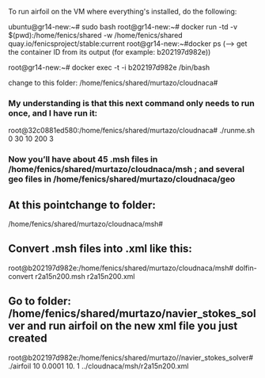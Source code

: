 To run airfoil on the VM where everything's installed, do the following:


ubuntu@gr14-new:~# sudo bash
root@gr14-new:~# docker run -td -v $(pwd):/home/fenics/shared -w /home/fenics/shared quay.io/fenicsproject/stable:current
root@gr14-new:~#docker ps   (—> get the container ID  from its output (for example: b202197d982e))

root@gr14-new:~# docker exec -t -i b202197d982e /bin/bash

change to this folder: /home/fenics/shared/murtazo/cloudnaca# 

### My understanding is that this next command only needs to run once, and I have run it:
root@32c0881ed580:/home/fenics/shared/murtazo/cloudnaca#       ./runme.sh 0 30 10 200 3

### Now you’ll have about 45 .msh files in /home/fenics/shared/murtazo/cloudnaca/msh ; and several  geo files in /home/fenics/shared/murtazo/cloudnaca/geo


## At this pointchange to folder: 
/home/fenics/shared/murtazo/cloudnaca/msh#   
## Convert .msh files into .xml like this:
root@b202197d982e:/home/fenics/shared/murtazo/cloudnaca/msh#    dolfin-convert r2a15n200.msh r2a15n200.xml    

## Go to folder: /home/fenics/shared/murtazo/navier_stokes_solver and  run  airfoil on the new xml file you just created
root@b202197d982e:/home/fenics/shared/murtazo//navier_stokes_solver#  ./airfoil  10 0.0001 10. 1 ../cloudnaca/msh/r2a15n200.xml
